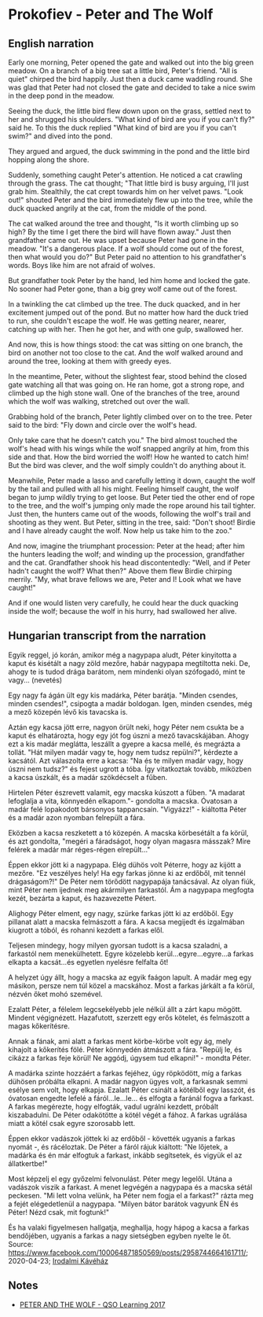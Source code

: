 # Prokofiev - Peter and The Wolf

## English narration

Early one morning, Peter opened the gate and
walked out into the big green meadow.
On a branch of a big tree sat a little
bird, Peter's friend. "All is quiet"
chirped the bird happily.
Just then a duck came waddling round. She was glad that Peter had not closed the
gate and decided to take a nice swim in the deep pond in the meadow.

Seeing the duck, the little bird flew down upon
on the grass, settled next to her and shrugged
his shoulders. "What kind of bird are you if
you can't fly?" said he. To this the duck replied
"What kind of bird are you if you can't swim?"
and dived into the pond.

They argued and argued, the duck swimming
in the pond and the little bird hopping along
the shore.

Suddenly, something caught Peter's attention.
He noticed a cat crawling through the grass.
The cat thought; "That little bird is busy arguing, I'll just grab him.
Stealthily, the cat crept towards him on her velvet paws.
"Look out!" shouted Peter and the bird immediately flew up into the tree, while the
duck quacked angrily at the cat, from the middle of the pond.

The cat walked around the tree and thought,
"Is it worth climbing up so high? By the time
I get there the bird will have flown away."
Just then grandfather came out. He was upset
because Peter had gone in the meadow.
"It's a dangerous place. If a wolf should come
out of the forest,
then what would
you do?"
But Peter paid
no attention to
his grandfather's
words. Boys like
him are not
afraid of wolves.

But grandfather
took Peter by
the hand, led
him home and
locked the gate.
No sooner had Peter gone, than a big grey wolf
came out of the forest.

In a twinkling the cat climbed up the tree. The duck quacked,
and in her excitement jumped out of the pond. But no matter how hard the duck
tried to run, she couldn't escape the wolf. He
was getting nearer, nearer, catching up with
her. Then he got her, and with one gulp,
swallowed her.

And now, this is how things stood: the cat was
sitting on one branch, the bird on another not too close to the cat.
And the wolf walked around and around the tree, looking at them
with greedy eyes.

In the meantime, Peter, without the slightest
fear, stood behind the closed gate watching all
that was going on.
He ran home, got a strong rope, and climbed up the high stone wall. One of the
branches of the tree, around which the wolf was walking, stretched out over the wall.

Grabbing hold of the branch, Peter lightly climbed over on to the tree. Peter said to the bird: "Fly down and circle over the wolf's head.

Only take care that he doesn't catch you."
The bird almost touched the wolf's head with his wings while the wolf snapped  angrily at him, from this side and that.
How the bird worried the wolf! How he wanted to catch him! But the bird was clever,
and the wolf simply couldn't do anything about it.

Meanwhile, Peter made a lasso and carefully letting it down, caught the wolf by the tail and pulled with all his might.
Feeling himself caught, the wolf began to jump wildly trying to get loose.
But Peter tied the other end of rope to the tree, and the wolf's jumping only made the rope around his tail tighter.
Just then, the hunters came out of the woods, following
the wolf's trail and shooting as they went.
But Peter, sitting in the tree, said:
"Don't shoot! Birdie and I have already caught the wolf. Now help us take him to the zoo."

And now, imagine the triumphant procession: Peter at the head; after him the hunters
leading the wolf; and winding up the procession, grandfather and the cat.
Grandfather shook his head discontentedly:
"Well, and if Peter hadn't caught the wolf? What then?"
Above them flew Birdie chirping merrily. "My, what brave fellows we are, Peter and I! Look what we have caught!"

And if one would listen very carefully, he could
hear the duck quacking inside the wolf;
because the wolf in his hurry, had swallowed her alive.

## Hungarian transcript from the narration

Egyik reggel, jó korán, amikor még a nagypapa aludt, Péter kinyitotta a kaput és kisétált a nagy zöld mezőre, habár nagypapa megtiltotta neki. De, ahogy te is tudod drága barátom, nem mindenki olyan szófogadó, mint te vagy... (nevetés)

Egy nagy fa ágán ült egy kis madárka, Péter barátja. "Minden csendes, minden csendes!", csipogta a madár boldogan. Igen, minden csendes, még a mező közepén lévő kis tavacska is.

Aztán egy kacsa jött erre, nagyon örült neki, hogy Péter nem csukta be a kaput és elhatározta, hogy egy jót fog úszni a mező tavacskájában. Ahogy ezt a kis madár meglátta, leszállt a gyepre a kacsa mellé, és megrázta a tollát.
"Hát milyen madár vagy te, hogy nem tudsz repülni?", kérdezte a kacsától. Azt válaszolta erre a kacsa:
"Na és te milyen madár vagy, hogy úszni nem tudsz?" és fejest ugrott a tóba. Így vitatkoztak tovább, miközben a kacsa úszkált, és a madár szökdécselt a fűben.

Hirtelen Péter észrevett valamit, egy macska kúszott a fűben. "A madarat lefoglalja a vita, könnyedén elkapom."- gondolta a macska. Óvatosan a madár felé lopakodott bársonyos tappancsain.
"Vigyázz!" - kiáltotta Péter és a madár azon nyomban felrepült a fára.

Eközben a kacsa reszketett a tó közepén. A macska körbesétált a fa körül, és azt gondolta, "megéri a fáradságot, hogy olyan magasra másszak? Mire felérek a madár már réges-régen elrepült..."

Éppen ekkor jött ki a nagypapa. Elég dühös volt Péterre, hogy az kijött a mezőre. "Ez veszélyes hely! Ha egy farkas jönne ki az erdőből, mit tennél drágaságom?!" De Péter nem törődött nagypapája tanácsával.
Az olyan fiúk, mint Péter nem ijednek meg akármilyen farkastól. Ám a nagypapa megfogta kezét, bezárta a kaput, és hazavezette Pétert.

Alighogy Péter elment, egy nagy, szürke farkas jött ki az erdőből. Egy pillanat alatt a macska felmászott a fára. A kacsa megijedt és izgalmában kiugrott a tóból, és rohanni kezdett a farkas elől.

Teljesen mindegy, hogy milyen gyorsan tudott is a kacsa szaladni, a farkastól nem menekülhetett. Egyre közelebb kerül...egyre...egyre...a farkas elkapta a kacsát...és egyetlen nyelésre felfalta őt!

A helyzet úgy állt, hogy a macska az egyik faágon lapult. A madár meg egy másikon, persze nem túl közel a macskához. Most a farkas járkált a fa körül, nézvén őket mohó szemével.

Ezalatt Péter, a félelem legcsekélyebb jele nélkül állt a zárt kapu mögött. Mindent végignézett. Hazafutott, szerzett egy erős kötelet, és felmászott a magas kőkerítésre.

Annak a fának, ami alatt a farkas ment körbe-körbe volt egy ág, mely kihajolt a kőkerítés fölé. Péter könnyedén átmászott a fára. "Repülj le, és cikázz a farkas feje körül! Ne aggódj, úgysem tud elkapni!" - mondta Péter.

A madárka szinte hozzáért a farkas fejéhez, úgy röpködött, míg a farkas dühösen próbálta elkapni. A madár nagyon ügyes volt, a farkasnak semmi esélye sem volt, hogy elkapja. Ezalatt Péter csinált a kötélből egy lasszót, és óvatosan engedte lefelé a fáról...le...le... és elfogta a faránál fogva a farkast.
A farkas megérezte, hogy elfogták, vadul ugrálni kezdett, próbált kiszabadulni. De Péter odakötötte a kötél végét a fához. A farkas ugrálása miatt a kötél csak egyre szorosabb lett.

Éppen ekkor vadászok jöttek ki az erdőből - követték ugyanis a farkas nyomát -, és rácéloztak. De Péter a fáról rájuk kiáltott: "Ne lőjetek, a madárka és én már elfogtuk a farkast, inkább segítsetek, és vigyük el az állatkertbe!"

Most képzelj el egy győzelmi felvonulást. Péter megy legelől. Utána a vadászok viszik a farkast. A menet legvégén a nagypapa és a macska sétál peckesen. "Mi lett volna velünk, ha Péter nem fogja el a farkast?" rázta meg a fejét elégedetlenül a nagypapa.  "Milyen bátor barátok vagyunk ÉN és Péter! Nézd csak, mit fogtunk!"

És ha valaki figyelmesen hallgatja, meghallja, hogy hápog a kacsa a farkas bendőjében, ugyanis a farkas a nagy sietségben egyben nyelte le őt.
Source: https://www.facebook.com/100064871850569/posts/2958744664161711/;
2020-04-23; [Irodalmi Kávéház](https://www.facebook.com/Irodalmi.Kavehaz)

## Notes

- [PETER AND THE WOLF - QSO Learning 2017](https://qso.com.au/uploads/regional_peter_and_the_wolf.pdf)

